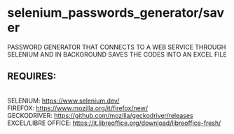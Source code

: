 # selenium_passwords_generator/saver
PASSWORD GENERATOR THAT CONNECTS TO A WEB SERVICE THROUGH SELENIUM AND IN BACKGROUND SAVES THE CODES INTO AN EXCEL FILE

<b><h2>REQUIRES:</h2></b><br>
SELENIUM: https://www.selenium.dev/ <br> 
FIREFOX: https://www.mozilla.org/it/firefox/new/ <br>
GECKODRIVER: https://github.com/mozilla/geckodriver/releases <br>
EXCEL/LIBRE OFFICE: https://it.libreoffice.org/download/libreoffice-fresh/ <br>


